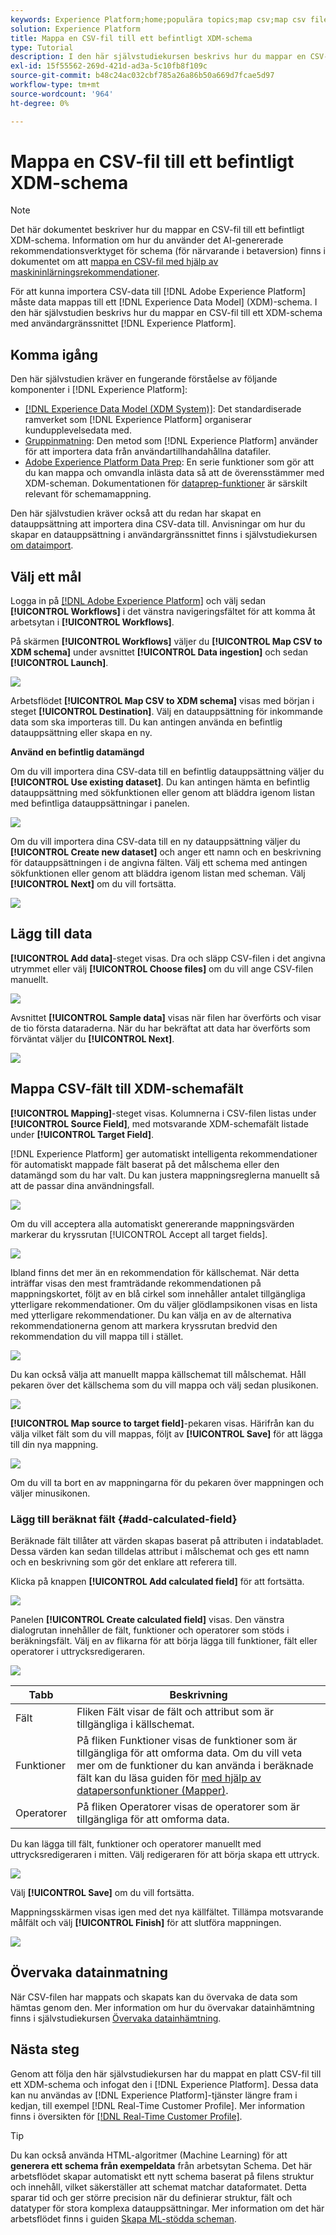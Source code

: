```yaml
---
keywords: Experience Platform;home;populära topics;map csv;map csv file;map csv file to xdm;map csv to xdm;ui guide;
solution: Experience Platform
title: Mappa en CSV-fil till ett befintligt XDM-schema
type: Tutorial
description: I den här självstudiekursen beskrivs hur du mappar en CSV-fil till ett befintligt XDM-schema med Adobe Experience Platform användargränssnitt.
exl-id: 15f55562-269d-421d-ad3a-5c10fb8f109c
source-git-commit: b48c24ac032cbf785a26a86b50a669d7fcae5d97
workflow-type: tm+mt
source-wordcount: '964'
ht-degree: 0%

---
```


# Mappa en CSV-fil till ett befintligt XDM-schema

>[!NOTE]
>
>Det här dokumentet beskriver hur du mappar en CSV-fil till ett befintligt XDM-schema. Information om hur du använder det AI-genererade rekommendationsverktyget för schema (för närvarande i betaversion) finns i dokumentet om att [mappa en CSV-fil med hjälp av maskininlärningsrekommendationer](./recommendations.md).

För att kunna importera CSV-data till [!DNL Adobe Experience Platform] måste data mappas till ett [!DNL Experience Data Model] (XDM)-schema. I den här självstudien beskrivs hur du mappar en CSV-fil till ett XDM-schema med användargränssnittet [!DNL Experience Platform].

## Komma igång

Den här självstudien kräver en fungerande förståelse av följande komponenter i [!DNL Experience Platform]:

- [[!DNL Experience Data Model (XDM System)]](../../../xdm/home.md): Det standardiserade ramverket som [!DNL Experience Platform] organiserar kundupplevelsedata med.
- [Gruppinmatning](../../batch-ingestion/overview.md): Den metod som [!DNL Experience Platform] använder för att importera data från användartillhandahållna datafiler.
- [Adobe Experience Platform Data Prep](../../batch-ingestion/overview.md): En serie funktioner som gör att du kan mappa och omvandla inlästa data så att de överensstämmer med XDM-scheman. Dokumentationen för [dataprep-funktioner](../../../data-prep/functions.md) är särskilt relevant för schemamappning.

Den här självstudien kräver också att du redan har skapat en datauppsättning att importera dina CSV-data till. Anvisningar om hur du skapar en datauppsättning i användargränssnittet finns i självstudiekursen [om dataimport](../ingest-batch-data.md).

## Välj ett mål

Logga in på [[!DNL Adobe Experience Platform]](https://platform.adobe.com) och välj sedan **[!UICONTROL Workflows]** i det vänstra navigeringsfältet för att komma åt arbetsytan i **[!UICONTROL Workflows]**.

På skärmen **[!UICONTROL Workflows]** väljer du **[!UICONTROL Map CSV to XDM schema]** under avsnittet **[!UICONTROL Data ingestion]** och sedan **[!UICONTROL Launch]**.

![](../../images/tutorials/map-a-csv-file/workflows.png)

Arbetsflödet **[!UICONTROL Map CSV to XDM schema]** visas med början i steget **[!UICONTROL Destination]**. Välj en datauppsättning för inkommande data som ska importeras till. Du kan antingen använda en befintlig datauppsättning eller skapa en ny.

**Använd en befintlig datamängd**

Om du vill importera dina CSV-data till en befintlig datauppsättning väljer du **[!UICONTROL Use existing dataset]**. Du kan antingen hämta en befintlig datauppsättning med sökfunktionen eller genom att bläddra igenom listan med befintliga datauppsättningar i panelen.

![](../../images/tutorials/map-a-csv-file/use-existing-dataset.png)

Om du vill importera dina CSV-data till en ny datauppsättning väljer du **[!UICONTROL Create new dataset]** och anger ett namn och en beskrivning för datauppsättningen i de angivna fälten. Välj ett schema med antingen sökfunktionen eller genom att bläddra igenom listan med scheman. Välj **[!UICONTROL Next]** om du vill fortsätta.

![](../../images/tutorials/map-a-csv-file/create-new-dataset.png)

## Lägg till data

**[!UICONTROL Add data]**-steget visas. Dra och släpp CSV-filen i det angivna utrymmet eller välj **[!UICONTROL Choose files]** om du vill ange CSV-filen manuellt.

![](../../images/tutorials/map-a-csv-file/add-data.png)

Avsnittet **[!UICONTROL Sample data]** visas när filen har överförts och visar de tio första dataraderna. När du har bekräftat att data har överförts som förväntat väljer du **[!UICONTROL Next]**.

![](../../images/tutorials/map-a-csv-file/sample-data.png)

## Mappa CSV-fält till XDM-schemafält

**[!UICONTROL Mapping]**-steget visas. Kolumnerna i CSV-filen listas under **[!UICONTROL Source Field]**, med motsvarande XDM-schemafält listade under **[!UICONTROL Target Field]**.

[!DNL Experience Platform] ger automatiskt intelligenta rekommendationer för automatiskt mappade fält baserat på det målschema eller den datamängd som du har valt. Du kan justera mappningsreglerna manuellt så att de passar dina användningsfall.

![](../../images/tutorials/map-a-csv-file/mapping-with-suggestions.png)

Om du vill acceptera alla automatiskt genererande mappningsvärden markerar du kryssrutan [!UICONTROL Accept all target fields].

![](../../images/tutorials/map-a-csv-file/filled-mapping-with-suggestions.png)

Ibland finns det mer än en rekommendation för källschemat. När detta inträffar visas den mest framträdande rekommendationen på mappningskortet, följt av en blå cirkel som innehåller antalet tillgängliga ytterligare rekommendationer. Om du väljer glödlampsikonen visas en lista med ytterligare rekommendationer. Du kan välja en av de alternativa rekommendationerna genom att markera kryssrutan bredvid den rekommendation du vill mappa till i stället.

![](../../images/tutorials/map-a-csv-file/multiple-recommendations.png)

Du kan också välja att manuellt mappa källschemat till målschemat. Håll pekaren över det källschema som du vill mappa och välj sedan plusikonen.

![](../../images/tutorials/map-a-csv-file/mapping-with-suggestions-and-buttons.png)

**[!UICONTROL Map source to target field]**-pekaren visas. Härifrån kan du välja vilket fält som du vill mappas, följt av **[!UICONTROL Save]** för att lägga till din nya mappning.

![](../../images/tutorials/map-a-csv-file/manual-mapping.png)

Om du vill ta bort en av mappningarna för du pekaren över mappningen och väljer minusikonen.

### Lägg till beräknat fält {#add-calculated-field}

Beräknade fält tillåter att värden skapas baserat på attributen i indatabladet. Dessa värden kan sedan tilldelas attribut i målschemat och ges ett namn och en beskrivning som gör det enklare att referera till.

Klicka på knappen **[!UICONTROL Add calculated field]** för att fortsätta.

![](../../images/tutorials/map-a-csv-file/add-calculated-field.png)

Panelen **[!UICONTROL Create calculated field]** visas. Den vänstra dialogrutan innehåller de fält, funktioner och operatorer som stöds i beräkningsfält. Välj en av flikarna för att börja lägga till funktioner, fält eller operatorer i uttrycksredigeraren.

![](../../images/tutorials/map-a-csv-file/create-calculated-fields.png)

| Tabb | Beskrivning |
| --------- | ----------- |
| Fält | Fliken Fält visar de fält och attribut som är tillgängliga i källschemat. |
| Funktioner | På fliken Funktioner visas de funktioner som är tillgängliga för att omforma data. Om du vill veta mer om de funktioner du kan använda i beräknade fält kan du läsa guiden för [med hjälp av datapersonfunktioner (Mapper)](../../../data-prep/functions.md). |
| Operatorer | På fliken Operatorer visas de operatorer som är tillgängliga för att omforma data. |

Du kan lägga till fält, funktioner och operatorer manuellt med uttrycksredigeraren i mitten. Välj redigeraren för att börja skapa ett uttryck.

![](../../images/tutorials/map-a-csv-file/create-calculated-field.png)

Välj **[!UICONTROL Save]** om du vill fortsätta.

Mappningsskärmen visas igen med det nya källfältet. Tillämpa motsvarande målfält och välj **[!UICONTROL Finish]** för att slutföra mappningen.

![](../../images/tutorials/map-a-csv-file/new-calculated-field.png)

## Övervaka datainmatning

När CSV-filen har mappats och skapats kan du övervaka de data som hämtas genom den. Mer information om hur du övervakar datainhämtning finns i självstudiekursen [Övervaka datainhämtning](../../../ingestion/quality/monitor-data-ingestion.md).

## Nästa steg

Genom att följa den här självstudiekursen har du mappat en platt CSV-fil till ett XDM-schema och infogat den i [!DNL Experience Platform]. Dessa data kan nu användas av [!DNL Experience Platform]-tjänster längre fram i kedjan, till exempel [!DNL Real-Time Customer Profile]. Mer information finns i översikten för [[!DNL Real-Time Customer Profile]](../../../profile/home.md).

>[!TIP]
>
>Du kan också använda HTML-algoritmer (Machine Learning) för att **generera ett schema från exempeldata** från arbetsytan Schema. Det här arbetsflödet skapar automatiskt ett nytt schema baserat på filens struktur och innehåll, vilket säkerställer att schemat matchar dataformatet. Detta sparar tid och ger större precision när du definierar struktur, fält och datatyper för stora komplexa datauppsättningar. Mer information om det här arbetsflödet finns i guiden [Skapa ML-stödda scheman](../../../xdm/ui/ml-assisted-schema-creation.md).
